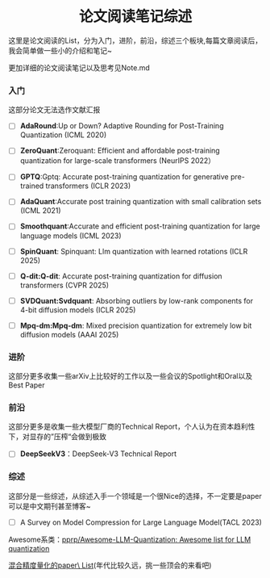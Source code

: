 <center>
    <h1>论文阅读笔记综述</h1>
</center>

这里是论文阅读的List，分为入门，进阶，前沿，综述三个板块,每篇文章阅读后，我会简单做一些小的介绍和笔记~

更加详细的论文阅读笔记以及思考见Note.md

### 入门

这部分论文无法选作文献汇报

- [ ] **AdaRound**:Up or Down? Adaptive Rounding for Post-Training Quantization (ICML 2020)

- [ ] **ZeroQuant**:Zeroquant: Efficient and affordable post-training quantization for large-scale transformers (NeurIPS 2022）

- [ ] **GPTQ**:Gptq: Accurate post-training quantization for generative pre-trained transformers (ICLR 2023)

- [ ] **AdaQuant**:Accurate post training quantization with small calibration sets (ICML 2021)

- [ ] **Smoothquant**:Accurate and efficient post-training quantization for large language models (ICML 2023)

- [ ] **SpinQuant**: Spinquant: Llm quantization with learned rotations (ICLR 2025)

- [ ] **Q-dit:Q-dit**: Accurate post-training quantization for diffusion transformers (CVPR 2025)
- [ ] **SVDQuant:Svdquant**: Absorbing outliers by low-rank components for 4-bit diffusion models (ICLR 2025)
- [ ] **Mpq-dm:Mpq-dm**: Mixed precision quantization for extremely low bit diffusion models (AAAI 2025)

### 进阶

这部分更多收集一些arXiv上比较好的工作以及一些会议的Spotlight和Oral以及Best Paper

### 前沿

这部分更多是收集一些大模型厂商的Technical Report，个人认为在资本趋利性下，对显存的”压榨“会做到极致

- [ ] **DeepSeekV3**：DeepSeek-V3 Technical Report

### 综述

这部分是一些综述，从综述入手一个领域是一个很Nice的选择，不一定要是paper可以是中文期刊甚至博客~

- [ ] A Survey on Model Compression for Large Language Model(TACL 2023)





Awesome系类：[pprp/Awesome-LLM-Quantization: Awesome list for LLM quantization](https://github.com/pprp/Awesome-LLM-Quantization)

[混合精度量化的paper\ List](https://zhuanlan.zhihu.com/p/365272572)(年代比较久远，挑一些顶会的来看吧)




